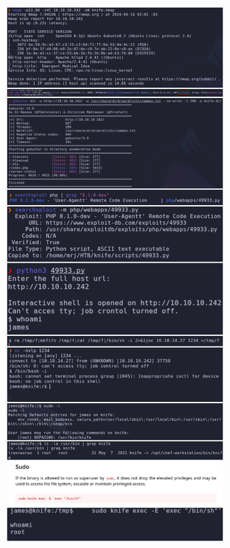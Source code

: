 ![](../../Images/Pasted%20image%2020240416020145.png)
![](../../Images/Pasted%20image%2020240416020212.png)
![](../../Images/Pasted%20image%2020240416020315.png)
![](../../Images/Pasted%20image%2020240416020704.png)
![](../../Images/Pasted%20image%2020240416020754.png)
![](../../Images/Pasted%20image%2020240416020829.png)
![](../../Images/Pasted%20image%2020240416021121.png)
![](../../Images/Pasted%20image%2020240416021127.png)
![](../../Images/Pasted%20image%2020240416021234.png)
![](../../Images/Pasted%20image%2020240416021241.png)
![](../../Images/Pasted%20image%2020240416022812.png)
![](../../Images/Pasted%20image%2020240416023113.png)
